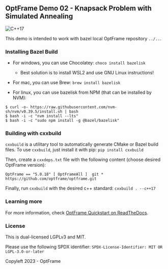 ## OptFrame Demo 02 - Knapsack Problem with Simulated Annealing

![C++17](https://img.shields.io/badge/std-c%2B%2B17-blue)

This demo is intended to work with bazel local OptFrame repository `../..`.



### Installing Bazel Build

- For windows, you can use Chocolatey: `choco install bazelisk`
   * Best solution is to install WSL2 and use GNU Linux instructions!

- For mac, you can use Brew: `brew install bazelisk`

- For linux, you can use bazelisk from NPM (that can be installed by NVM):

```
$ curl -o- https://raw.githubusercontent.com/nvm-sh/nvm/v0.39.5/install.sh | bash
$ bash -i -c "nvm install --lts"
$ bash -i -c "sudo npm install -g @bazel/bazelisk"
```

### Building with cxxbuild

`cxxbuild` is a utilitary tool to automatically generate CMake or Bazel build files.
To use `cxxbuild`, just install it with pip: `pip install cxxbuild`

Then, create a `cxxdeps.txt` file with the following content (choose desired OptFrame version):

```
OptFrame == "5.0.18" [ OptFrameAll ]  git *  https://github.com/optframe/optframe.git
```

Finally, run `cxxbuild` with the desired c++ standard: `cxxbuild . --c++17`
### Learning more

For more information, check [OptFrame Quickstart on ReadTheDocs](https://optframe.readthedocs.io/en/latest/quickstart.html).

### License

This is dual-licensed LGPLv3 and MIT.

Please use the following SPDX identifier:
`SPDX-License-Identifier: MIT OR LGPL-3.0-or-later`

Copyleft 2023 - OptFrame
